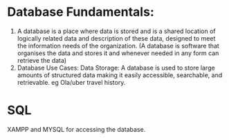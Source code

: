 # Database Fundamentals:
1) A database is a place where data is stored and is a shared location of logically related data and description of these data, designed to meet the information needs of the organization.
(A database is software that organises the data and stores it and whenever needed in any form can retrieve the data)
2) Database Use Cases:
   Data Storage: A database is used to store large amounts of structured data making it easily accessible, searchable, and retrievable. eg Ola/uber travel history.

# SQL
XAMPP and MYSQL for accessing the database.

